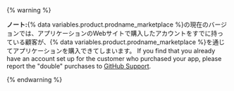 {% warning %}

**ノート:**{% data variables.product.prodname_marketplace %}の現在のバージョンでは、アプリケーションのWebサイトで購入したアカウントをすでに持っている顧客が、{% data variables.product.prodname_marketplace %}を通じてアプリケーションを購入できてしまいます。 If you find that you already have an account set up for the customer who purchased your app, please report the "double" purchases to [GitHub Support](https://github.com/contact).

{% endwarning %}

